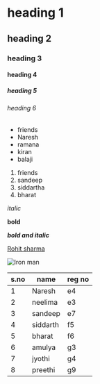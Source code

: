 # heading 1
## heading 2
### heading 3
#### heading 4
##### heading 5
###### heading 6

* friends
 * Naresh
 * ramana
 * kiran
 * balaji

1. friends
  1. sandeep
  2. siddartha
  3. bharat
  
*italic*

**bold**

***bold and italic***

[Rohit sharma](https://thecricketlounge.com/wp-content/uploads/2021/03/Virat_Kohli_Rohit_Sharma_PTI.jpg)

![Iron man](https://cdn.mos.cms.futurecdn.net/aTK8YBkBAbqCSzNGxt8adL-1200-80.jpg)

s.no|name|reg no
----|----|------
1|Naresh|e4
2|neelima|e3
3|sandeep|e7
4|siddarth|f5
5|bharat|f6
6|amulya|g3
7|jyothi|g4
8|preethi|g9

